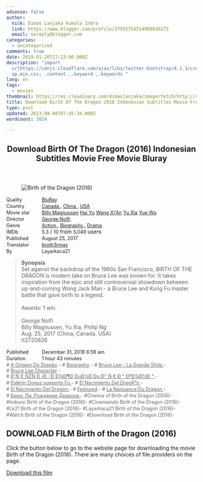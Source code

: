 ```yaml
---
adsense: false
author:
  nick: Dimas Lanjaka Kumala Indra
  link: https://www.blogger.com/profile/17555754514989936273
  email: noreply@blogger.com
categories:
  - uncategorized
comments: true
date: 2019-01-20T17:23:00.000Z
description: "import
  urlhttps://cdnjs.cloudflare.com/ajax/libs/twitter-bootstrap/4.1.3/css/bootstr\
  ap.min.css; .content ,.keyword ,.keywords "
lang: en
tags:
  - movies
thumbnail: https://res.cloudinary.com/dimaslanjaka/image/fetch/http://s6.dunia21.org/wp-content/uploads/2017/11/film-birth-of-the-dragon-2017.jpg
title: Download Birth Of The Dragon 2016 Indonesian Subtitles Movie Free Movie Bluray
type: post
updated: 2023-08-08T07:45:34.000Z
wordcount: 3024

---
```


<div>
  <style>
    @import url("https://cdnjs.cloudflare.com/ajax/libs/twitter-bootstrap/4.1.3/css/bootstrap.min.css");
    .content *,
    .keyword *,
    .keywords * {
      max-width: 100%;
    }
    .keywords h3 {
      margin-right: 15px;
      color: #666;
    }
    .keywords h3::before {
      content: "#";
    }
    .keywords h3::after {
      content: "-";
    }
    .content h3 {
      display: inline-block;
    }
    .keywords h3 {
      display: block;
    }
    .content-wrapper {
      position: relative;
    }
    .content-wrapper::before {
      background: -moz-linear-gradient(top, rgba(255, 255, 255, 0) 0, rgba(255, 255, 255, 1) 100%);
      background: -webkit-linear-gradient(top, rgba(255, 255, 255, 0) 0, rgba(255, 255, 255, 1) 100%);
      background: linear-gradient(to bottom, rgba(255, 255, 255, 0) 0, rgba(255, 255, 255, 1) 100%);
      /* filter: progid: DXImageTransform.Microsoft.gradient(startColorstr='#00ffffff', endColorstr='#ffffff', GradientType=0); */
      bottom: 0;
      left: 0;
      position: absolute;
      width: 100%;
      color: #fff;
      height: 50px; /*content: '';*/ /*z-index: 3*/
    }
    .keywords h3 a {
      color: #666;
    }
    .content {
      position: relative;
    }
    .content h2,
    .content h3 {
      font-style: normal;
      display: inline-block;
      font-weight: 400;
      margin: 0;
      padding: 0;
      font-size: 90%;
    }
    .content-media,
    .show-more {
      font-size: 80%;
    }
    .content h2 {
      width: 90px;
    }
    .content-poster {
      margin-bottom: 10px;
    }
  </style>
  <article class="post">
    <header class="post-header">
      <h1 for="title">
        <span class="notranslate">
          Download Birth Of The Dragon (2016) Indonesian Subtitles Movie Free Movie Bluray
        </span>
      </h1>
    </header>
    <div class="content-wrapper" id="movie-detail">
      <div class="row toggle-more">
        <div class="col-xs-2 content-poster">
          <figure>
            <img
              src="https://res.cloudinary.com/dimaslanjaka/image/fetch/http://s6.dunia21.org/wp-content/uploads/2017/11/film-birth-of-the-dragon-2017.jpg"
              alt="Birth of the Dragon (2016)"
              title="Nonton Birth of the Dragon (2016) Indonesian Subtitles Streaming Movie Free Download Online"
              class="img-thumbnail"
            />
          </figure>
        </div>
        <div class="col-xs-10 content">
          <div>
            <h2><span class="notranslate">Quality</span></h2>
            <h3>
              <span class="notranslate">
                <a
                  href="http://webmanajemen.com/search/?q=quality%20bluray"
                  title="List of the latest and most complete films on BluRay quality"
                >
                  BluRay
                </a>
              </span>
            </h3>
          </div>
          <div>
            <h2><span class="notranslate">Country</span></h2>
            <h3>
              <span class="notranslate">
                <a
                  href="http://webmanajemen.com/search/?q=country%20canada"
                  title="List of the latest and most complete films made in Canada"
                >
                  Canada
                </a>
                ,
                <a
                  href="http://webmanajemen.com/search/?q=country%20china"
                  title="List of the latest and most complete films made in China"
                >
                  China
                </a>
                ,
                <a
                  href="http://webmanajemen.com/search/?q=country%20usa"
                  title="List of the latest and most complete films made in the USA"
                >
                  USA
                </a>
              </span>
            </h3>
          </div>
          <div>
            <h2><span class="notranslate">Movie star</span></h2>
            <h3>
              <span class="notranslate">
                <a href="http://webmanajemen.com/search/?q=artist%20billy%20magnussen">Billy Magnussen</a>
              </span>
            </h3>
            <h3>
              <span class="notranslate"><a href="http://webmanajemen.com/search/?q=artist%20hai%20yu">Hai Yu</a></span>
            </h3>
            <h3>
              <span class="notranslate">
                <a href="http://webmanajemen.com/search/?q=artist%20wang%20xian">Wang Xi'An</a>
              </span>
            </h3>
            <h3>
              <span class="notranslate"><a href="http://webmanajemen.com/search/?q=artist%20yu%20xia">Yu Xia</a></span>
            </h3>
            <h3>
              <span class="notranslate"><a href="http://webmanajemen.com/search/?q=artist%20yue%20wu">Yue Wu</a></span>
            </h3>
          </div>
          <div>
            <h2><span class="notranslate">Director</span></h2>
            <h3>
              <span class="notranslate">
                <a href="http://webmanajemen.com/search/?q=director%20george%20nolfi">George Nolfi</a>
              </span>
            </h3>
          </div>
          <div>
            <h2><span class="notranslate">Genre</span></h2>
            <h3>
              <span class="notranslate">
                <a
                  href="http://webmanajemen.com/search/?q=genre%20action"
                  title="List of the latest and most complete films Genres"
                >
                  Action
                </a>
                ,
                <a
                  href="http://webmanajemen.com/search/?q=genre%20biography"
                  title="List of the latest and most complete films Genres"
                >
                  Biography
                </a>
                ,
                <a
                  href="http://webmanajemen.com/search/?q=genre%20drama"
                  title="List of the latest and most complete films Genres"
                >
                  Drama
                </a>
              </span>
            </h3>
          </div>
          <div>
            <h2><span class="notranslate">IMDb</span></h2>
            <h3><span class="notranslate">5.3</span></h3>
            <span class="notranslate">/</span>
            <h3><span class="notranslate">10</span></h3>
            <span class="notranslate">from</span>
            <h3><span class="notranslate">5,049</span></h3>
            <span class="notranslate">users</span>
          </div>
          <div>
            <h2><span class="notranslate">Published</span></h2>
            <h3><span class="notranslate">August 25, 2017</span></h3>
          </div>
          <div>
            <h2><span class="notranslate">Translator</span></h2>
            <h3>
              <span class="notranslate">
                <a href="http://webmanajemen.com/search/?q=translator%20broth3rmax">broth3rmax</a>
              </span>
            </h3>
          </div>
          <div>
            <h2><span class="notranslate">By</span></h2>
            <h3><span class="notranslate">Layarkaca21</span></h3>
          </div>
          <blockquote>
            <span class="notranslate"><strong>Synopsis</strong></span>
            <br />
            <span class="notranslate">
              Set against the backdrop of the 1960s San Francisco, BIRTH OF THE DRAGON is modern take on Bruce Lee was
              known for.
            </span>
            <span class="notranslate">
              It takes inspiration from the epic and still controversial showdown between up-and-coming Wong Jack Man -
              a Bruce Lee and Kung Fu master battle that gave birth to a legend.
            </span>
            <br />
            <br />
            <span class="notranslate">Awards: 1 win.</span>
            <br />
            <span><br /></span>
            <span class="notranslate"><span>George Nolfi</span></span>
            <span><br /></span>
            <span class="notranslate"><span>Billy Magnussen, Yu Xia, Philip Ng</span></span>
            <span><br /></span>
            <span class="notranslate"><span>Aug. 25, 2017 (China, Canada, USA)</span></span>
            <span><br /></span>
            <span class="notranslate"><span>tt2720826</span></span>
            <span><br /></span>
          </blockquote>
          <div>
            <h2><span class="notranslate">Published</span></h2>
            <h3><span class="notranslate">December 31, 2018 6:58 am</span></h3>
          </div>
          <div>
            <h2><span class="notranslate">Duration</span></h2>
            <h3><span class="notranslate">1 hour 43 minutes</span></h3>
          </div>
          <div class="keywords">
            <h3>
              <span class="notranslate">
                <a href="http://webmanajemen.com/search/?q=tag%20a%20origem%20do%20dragao">A Origem Do Dragão</a>
              </span>
            </h3>
            <h3>
              <span class="notranslate"><a href="http://webmanajemen.com/search/?q=tag%20biography">Biography</a></span>
            </h3>
            <h3>
              <span class="notranslate">
                <a href="http://webmanajemen.com/search/?q=tag%20bruce%20lee%20la%20grande%20sfida">
                  Bruce Lee - La Grande Sfida
                </a>
              </span>
            </h3>
            <h3>
              <span class="notranslate">
                <a href="http://webmanajemen.com/search/?q=tag%20bruce%20lee%20character">Bruce Lee Character</a>
              </span>
            </h3>
            <h3>
              <span class="notranslate">
                <a
                  href="http://webmanajemen.com/search/?q=tag%20dnenzn%C2%81%20dd%C2%B8%20d%20d%C2%BEd%C2%B6dd%C2%B5d%C2%BDd%C2%B8d%C2%B5%20dneddod%C2%BEd%C2%BDd"
                >
                  Ð'Ñ € ÑŽÑ Ð ›Ð¸: Ð Ð¾Ð¶Ð´ÐµÐ½Ð¸Ðµ Ð" Ñ € Ð ° ÐºÐ¾Ð½Ð °
                </a>
              </span>
            </h3>
            <h3>
              <span class="notranslate">
                <a href="http://webmanajemen.com/search/?q=tag%20ejderin%20dogusukung%20fu">
                  Ejderin Dogus supports Fu
                </a>
              </span>
            </h3>
            <h3>
              <span class="notranslate">
                <a href="http://webmanajemen.com/search/?q=tag%20el%20nacimiento%20del%20draga%C2%B3n">
                  El Nacimiento Del DragÃ³n
                </a>
              </span>
            </h3>
            <h3>
              <span class="notranslate">
                <a href="http://webmanajemen.com/search/?q=tag%20el%20nacimiento%20del%20dragon">
                  El Nacimiento Del Dragón
                </a>
              </span>
            </h3>
            <h3>
              <span class="notranslate"><a href="http://webmanajemen.com/search/?q=tag%20featured">Featured</a></span>
            </h3>
            <h3>
              <span class="notranslate">
                <a href="http://webmanajemen.com/search/?q=tag%20la%20naissance%20du%20dragon">
                  La Naissance Du Dragon
                </a>
              </span>
            </h3>
            <h3>
              <span class="notranslate">
                <a
                  href="http://webmanajemen.com/search/?q=tag%20%D0%B1%D1%80%D1%8E%D1%81%20%D0%BB%D0%B8%20%D1%80%D0%BE%D0%B6%D0%B4%D0%B5%D0%BD%D0%B8%D0%B5%20%D0%B4%D1%80%D0%B0%D0%BA%D0%BE%D0%BD%D0%B0"
                >
                  Брюс Ли: Рождение Дракона
                </a>
              </span>
            </h3>
            <h3><span class="notranslate">Cinema of Birth of the Dragon (2016)</span></h3>
            <h3><span class="notranslate">Indoxxi Birth of the Dragon (2016)</span></h3>
            <h3><span class="notranslate">Cinemaindo Birth of the Dragon (2016)</span></h3>
            <h3><span class="notranslate">Lk21 Birth of the Dragon (2016)</span></h3>
            <h3><span class="notranslate">Layarkaca21 Birth of the Dragon (2016)</span></h3>
            <h3><span class="notranslate">Watch Birth of the Dragon (2016)</span></h3>
            <h3><span class="notranslate">Download Birth of the Dragon (2016)</span></h3>
          </div>
        </div>
      </div>
    </div>
  </article>
  <div class="download-movie" id="download-movie">
    <h2><span class="notranslate">DOWNLOAD FILM Birth of the Dragon (2016)</span></h2>
    <p>
      <span class="notranslate">
        Click the button below to go to the website page for downloading the movie Birth of the Dragon (2016).
      </span>
      <span class="notranslate">There are many choices of file providers on the page.</span>
    </p>
    <a
      href="https://webmanajemen.com/p/redirect.html?url=aHR0cDovL2RsLmxheWFya2FjYTIxLnZpcC9nZXQvYmlydGgtZHJhZ29uLTIwMTc="
      target="_blank"
      class="btn btn-success"
    >
      <i class="fa-download"></i>
    </a>
    <span class="notranslate">
      <a
        href="https://webmanajemen.com/p/redirect.html?url=aHR0cDovL2RsLmxheWFya2FjYTIxLnZpcC9nZXQvYmlydGgtZHJhZ29uLTIwMTc="
        target="_blank"
        class="btn btn-success"
      >
        Download this film
      </a>
    </span>
    <a
      href="http://webmanajemen.com/search/?q=petunjuk%20cara%20download%20film"
      target="_blank"
      class="btn btn-default"
      style="display: none"
    >
      <i class="fa-info-circled"></i>
    </a>
    <span class="notranslate">
      <a
        href="http://webmanajemen.com/search/?q=petunjuk%20cara%20download%20film"
        target="_blank"
        class="btn btn-default"
        style="display: none"
      >
        Instructions for Downloading
      </a>
    </span>
  </div>
</div>